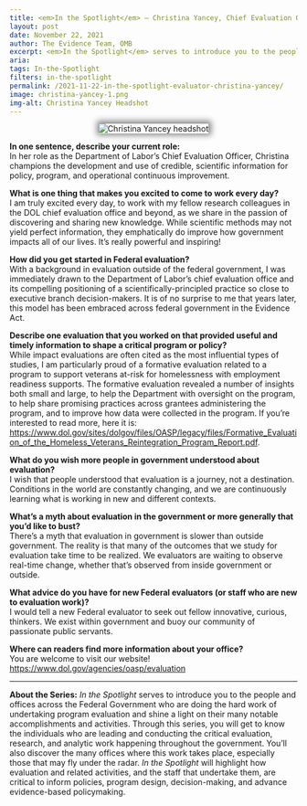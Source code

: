 ```yaml
---
title: <em>In the Spotlight</em> – Christina Yancey, Chief Evaluation Officer, Department of Labor
layout: post
date: November 22, 2021
author: The Evidence Team, OMB
excerpt: <em>In the Spotlight</em> serves to introduce you to the people and offices across the Federal Government who are doing the hard work of undertaking program evaluation and shine a light on their many notable accomplishments and activities...
aria: 
tags: In-the-Spotlight
filters: in-the-spotlight
permalink: /2021-11-22-in-the-spotlight-evaluator-christina-yancey/
image: christina-yancey-1.png
img-alt: Christina Yancey Headshot
---
```


<center><img src="{{site.baseurl}}/assets/images/blog/christina-yancey.png" alt="Christina Yancey headshot" class="spt-ppl margin-top-4" style="box-shadow: 1px -1px 11px 4px rgb(0 0 0 / 47%);"></center>

<strong>In one sentence, describe your current role:</strong><br/>
In her role as the Department of Labor’s Chief Evaluation Officer, Christina champions the development and use of credible, scientific information for policy, program, and operational continuous improvement.

<strong>What is one thing that makes you excited to come to work every day?</strong><br/>
I am truly excited every day, to work with my fellow research colleagues in the DOL chief evaluation office and beyond, as we share in the passion of discovering and sharing new knowledge. While scientific methods may not yield perfect information, they emphatically do improve how government impacts all of our lives. It’s really powerful and inspiring!

<strong>How did you get started in Federal evaluation?</strong><br/>
With a background in evaluation outside of the federal government, I was immediately drawn to the Department of Labor’s chief evaluation office and its compelling positioning of a scientifically-principled practice so close to executive branch decision-makers. It is of no surprise to me that years later, this model has been embraced across federal government in the Evidence Act. 

<strong>Describe one evaluation that you worked on that provided useful and timely information to shape a critical program or policy?</strong><br/>
While impact evaluations are often cited as the most influential types of studies, I am particularly proud of a formative evaluation related to a program to support veterans at-risk for homelessness with employment readiness supports. The formative evaluation revealed a number of insights both small and large, to help the Department with oversight on the program, to help share promising practices across grantees administering the program, and to improve how data were collected in the program.  If you’re interested to read more, here it is: <a href="https://www.dol.gov/sites/dolgov/files/OASP/legacy/files/Formative_Evaluation_of_the_Homeless_Veterans_Reintegration_Program_Report.pdf" target="_blank" title="(opens new Window)" aria-label="Formative Evaluation Of the Homeless Veterans Reintegration Program">https://www.dol.gov/sites/dolgov/files/OASP/legacy/files/Formative_Evaluation_of_the_Homeless_Veterans_Reintegration_Program_Report.pdf</a>. 

<strong>What do you wish more people in government understood about evaluation?</strong><br/>
I wish that people understood that evaluation is a journey, not a destination. Conditions in the world are constantly changing, and we are continuously learning what is working in new and different contexts. 

<strong>What’s a myth about evaluation in the government or more generally that you’d like to bust?</strong><br/>
There’s a myth that evaluation in government is slower than outside government. The reality is that many of the outcomes that we study for evaluation take time to be realized. We evaluators are waiting to observe real-time change, whether that’s observed from inside government or outside.

<strong>What advice do you have for new Federal evaluators (or staff who are new to evaluation work)?</strong><br/>
I would tell a new Federal evaluator to seek out fellow innovative, curious, thinkers. We exist within government and buoy our community of passionate public servants.

<strong>Where can readers find more information about your office?</strong><br/>
You are welcome to visit our website!  
<a href="https://www.dol.gov/agencies/oasp/evaluation" target="_blank" title="(opens new Window)" aria-label="Office of the Assistant Secretary for Policy">https://www.dol.gov/agencies/oasp/evaluation</a>  

<hr class="hr-spt margin-top-4">
<strong>About the Series:</strong> <em>In the Spotlight</em> serves to introduce you to the people and offices across the Federal Government who are doing the hard work of undertaking program evaluation and shine a light on their many notable accomplishments and activities. Through this series, you will get to know the individuals who are leading and conducting the critical evaluation, research, and analytic work happening throughout the government. You’ll also discover the many offices where this work takes place, especially those that may fly under the radar. <em>In the Spotlight</em> will highlight how evaluation and related activities, and the staff that undertake them, are critical to inform policies, program design, decision-making, and advance evidence-based policymaking.



 













